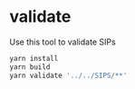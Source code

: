 # validate

Use this tool to validate SIPs

```bash
yarn install
yarn build
yarn validate '../../SIPS/**'
```
